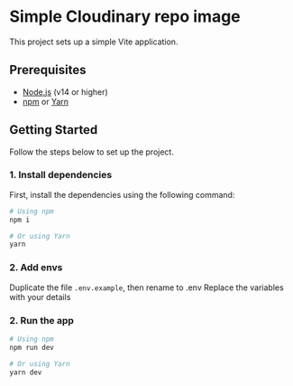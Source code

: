 # Simple Cloudinary repo image

This project sets up a simple Vite application.

## Prerequisites

- [Node.js](https://nodejs.org/en/) (v14 or higher)
- [npm](https://www.npmjs.com/) or [Yarn](https://yarnpkg.com/)

## Getting Started

Follow the steps below to set up the project.

### 1. Install dependencies

First, install the dependencies using the following command:

```bash
# Using npm
npm i

# Or using Yarn
yarn

```

### 2. Add envs

Duplicate the file <code>.env.example</code>, then rename to .env
Replace the variables with your details

### 2. Run the app

```bash
# Using npm
npm run dev

# Or using Yarn
yarn dev

```
